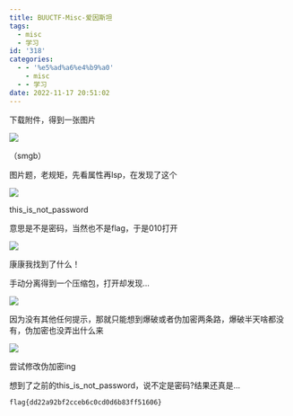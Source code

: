 ```yaml
---
title: BUUCTF-Misc-爱因斯坦
tags:
  - misc
  - 学习
id: '318'
categories:
  - - '%e5%ad%a6%e4%b9%a0'
    - misc
  - - 学习
date: 2022-11-17 20:51:02
---
```


下载附件，得到一张图片

![](https://pic.niaoluo.top/%E7%BD%91%E7%AB%99%E8%B0%83%E7%94%A8/misc%E9%9C%80%E8%A6%81/%E7%88%B1%E5%9B%A0%E6%96%AF%E5%9D%A6.jpg)

（smgb）

图片题，老规矩，先看属性再lsp，在发现了这个

![](https://pic.niaoluo.top/%E7%BD%91%E7%AB%99%E8%B0%83%E7%94%A8/misc%E9%9C%80%E8%A6%81/%E5%B1%8F%E5%B9%95%E6%88%AA%E5%9B%BE%202022-11-17%20204705.jpg)

this\_is\_not\_password

意思是不是密码，当然也不是flag，于是010打开

![](https://pic.niaoluo.top/%E7%BD%91%E7%AB%99%E8%B0%83%E7%94%A8/misc%E9%9C%80%E8%A6%81/%E5%B1%8F%E5%B9%95%E6%88%AA%E5%9B%BE%202022-11-17%20203038.jpg)

康康我找到了什么！

手动分离得到一个压缩包，打开却发现...

![](https://pic.niaoluo.top/%E7%BD%91%E7%AB%99%E8%B0%83%E7%94%A8/misc%E9%9C%80%E8%A6%81/%E5%B1%8F%E5%B9%95%E6%88%AA%E5%9B%BE%202022-11-17%20203216.jpg)

因为没有其他任何提示，那就只能想到爆破或者伪加密两条路，爆破半天啥都没有，伪加密也没弄出什么来

![](https://pic.niaoluo.top/%E7%BD%91%E7%AB%99%E8%B0%83%E7%94%A8/misc%E9%9C%80%E8%A6%81/%E5%B1%8F%E5%B9%95%E6%88%AA%E5%9B%BE%202022-11-17%20203614.jpg)

尝试修改伪加密ing

想到了之前的this\_is\_not\_password，说不定是密码?结果还真是...

```
flag{dd22a92bf2cceb6c0cd0d6b83ff51606}
```